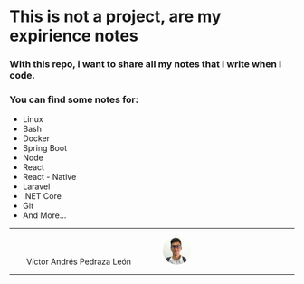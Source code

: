 # This is not a project, are my expirience notes

### With this repo, i want to share all my notes that i write when i code. 

### You can find some notes for:
- Linux
- Bash
- Docker
- Spring Boot
- Node
- React
- React - Native
- Laravel
- .NET Core
- Git
- And More...

---


<div style="align-items: center;justify-content:center; padding-left:30px;">
    <div style="display:inline-block; width:50%;">Víctor Andrés Pedraza León </div>
    <div style="display:inline-block;">
    <img style="border-radius:50%;" src="vapedraza.png" width="50" height="50" />
    </div>
</div>

---